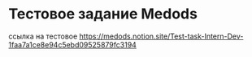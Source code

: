# Тестовое задание Medods
ссылка на тестовое https://medods.notion.site/Test-task-Intern-Dev-1faa7a1ce8e94c5ebd09525879fc3194


